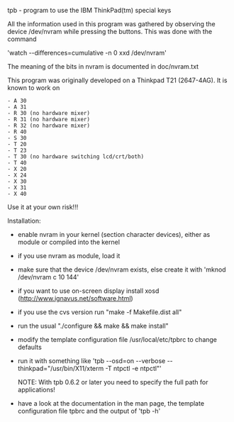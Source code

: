 tpb - program to use the IBM ThinkPad(tm) special keys

All the information used in this program was gathered by observing the device
/dev/nvram while pressing the buttons. This was done with the command

'watch --differences=cumulative -n 0 xxd /dev/nvram'

The meaning of the bits in nvram is documented in doc/nvram.txt

This program was originally developed on a Thinkpad T21 (2647-4AG).
It is known to work on 

	- A 30
	- A 31
	- R 30 (no hardware mixer)
	- R 31 (no hardware mixer)
	- R 32 (no hardware mixer)
	- R 40
	- S 30
	- T 20
	- T 23
	- T 30 (no hardware switching lcd/crt/both)
	- T 40
	- X 20
	- X 24
	- X 30
	- X 31
	- X 40

Use it at your own risk!!!

Installation:

- enable nvram in your kernel (section character devices), either as module
  or compiled into the kernel

- if you use nvram as module, load it

- make sure that the device /dev/nvram exists, else create it with
  'mknod /dev/nvram c 10 144'

- if you want to use on-screen display install xosd
  (http://www.ignavus.net/software.html)

- if you use the cvs version run "make -f Makefile.dist all"

- run the usual "./configure && make && make install"

- modify the template configuration file /usr/local/etc/tpbrc to change defaults

- run it with something like
  'tpb --osd=on --verbose --thinkpad="/usr/bin/X11/xterm -T ntpctl -e ntpctl"'

  NOTE: With tpb 0.6.2 or later you need to specify the full path for
        applications!

- have a look at the documentation in the man page, the template configuration
  file tpbrc and the output of 'tpb -h'
